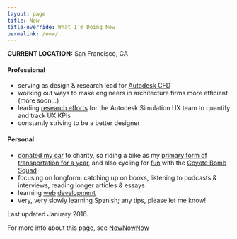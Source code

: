 ```yaml
---
layout: page
title: Now
title-override: What I'm Doing Now
permalink: /now/
---
```

**CURRENT LOCATION:** San Francisco, CA

#### Professional

- serving as design & research lead for [Autodesk CFD](../professional/autodesk-cfd/)
- working out ways to make engineers in architecture firms more efficient (more soon...)
- leading [research efforts](../professional/research/) for the Autodesk Simulation UX team to quantify and track UX KPIs
- constantly striving to be a better designer

#### Personal
- [donated my car](http://www.newbelgium.com/Events/tour-de-fat/CarTrader) to charity, so riding a bike as my [primary form of transportation for a year](ciclopata.tumblr.com), and also cycling for [fun](https://www.strava.com/athletes/2363619) with the [Coyote Bomb Squad](http://coyotebombsquad.com/)
- focusing on longform: catching up on books, listening to podcasts & interviews, reading longer articles & essays
- learning [web](../) [development](https://github.com/arnaudin)
- very, very slowly learning Spanish; any tips, please let me know!

Last updated January 2016.

For more info about this page, see [NowNowNow](http://nownownow.com/about)

